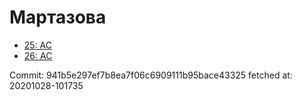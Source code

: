 # Мартазова
- [25: AC](25.md)
- [26: AC](26.md)

Commit: 941b5e297ef7b8ea7f06c6909111b95bace43325
 fetched at: 20201028-101735
